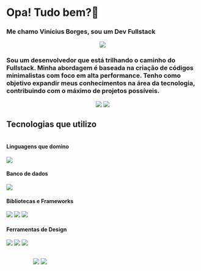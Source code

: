 # Opa! Tudo bem?👋
### Me chamo Vinícius Borges, sou um Dev Fullstack

<div align="center">

![](http://github-profile-summary-cards.vercel.app/api/cards/profile-details?username=Vinicius-Borges-dev&theme=tokyonight)

</div>

### Sou um desenvolvedor que está trilhando o caminho do Fullstack. Minha abordagem é baseada na criação de códigos minimalistas com foco em alta performance. Tenho como objetivo expandir meus conhecimentos na área da tecnologia, contribuindo com o máximo de projetos possíveis.

<div align="center">

![](http://github-profile-summary-cards.vercel.app/api/cards/repos-per-language?username=Vinicius-Borges-dev&theme=tokyonight)
![](http://github-profile-summary-cards.vercel.app/api/cards/most-commit-language?username=Vinicius-Borges-dev&theme=tokyonight)

</div>

## Tecnologias que utilizo

<div align="left" style="display:inline-block;">
    <h4>Linguagens que domino</h4>
    <img src="https://skillicons.dev/icons?i=html,css,javascript,php,nodejs,python" />
    <h4>Banco de dados</h4>
    <img src="https://skillicons.dev/icons?i=mysql,mongodb" />
    <h4>Bibliotecas e Frameworks</h4>
    
<img src="https://skillicons.dev/icons?i=bootstrap,react" />
<img src="https://img.shields.io/badge/chart.js-F5788D.svg?style=for-the-badge&logo=chart.js&logoColor=white" />
<img src="https://img.shields.io/badge/express.js-%23404d59.svg?style=for-the-badge&logo=express&logoColor=%2361DAFB" />
    
<h4>Ferramentas de Design</h4>

<img src="https://skillicons.dev/icons?i=figma,blender,gimp" />
<img src="https://img.shields.io/badge/Krita-203759?style=for-the-badge&logo=krita&logoColor=EEF37B" />
<img src="https://img.shields.io/badge/Canva-%2300C4CC.svg?style=for-the-badge&logo=Canva&logoColor=white" />


##

<div align="center">

![](http://github-profile-summary-cards.vercel.app/api/cards/stats?username=Vinicius-Borges-dev&theme=tokyonight)
![](http://github-profile-summary-cards.vercel.app/api/cards/productive-time?username=Vinicius-Borges-dev&theme=tokyonight&utcOffset=8)

</div>
